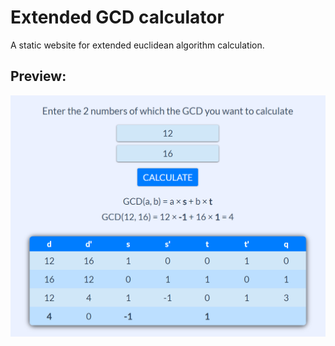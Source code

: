 # Extended GCD calculator
A static website for extended euclidean algorithm calculation.

## Preview:
![](images/preview.PNG)